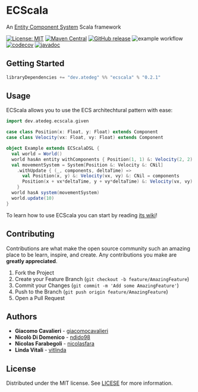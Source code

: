 # ECScala
An [Entity Component System](https://en.wikipedia.org/wiki/Entity_component_system) Scala framework  

[![License: MIT](https://img.shields.io/badge/License-MIT-yellow.svg)](https://opensource.org/licenses/MIT)
[![Maven Central](https://img.shields.io/maven-central/v/dev.atedeg/ecscala_3)](https://search.maven.org/artifact/dev.atedeg/ecscala_3)
[![GitHub release](https://img.shields.io/github/release/nicolasfara/ecscala.svg)](https://gitHub.com/nicolasfara/ecscala/releases/)
![example workflow](https://github.com/nicolasfara/ecscala/workflows/CI/badge.svg)
[![codecov](https://codecov.io/gh/nicolasfara/ecscala/branch/develop/graph/badge.svg?token=0XZ4XF71AY)](https://codecov.io/gh/nicolasfara/ecscala)
[![javadoc](https://javadoc.io/badge2/dev.atedeg/ecscala_3/javadoc.svg)](https://javadoc.io/doc/dev.atedeg/ecscala_3)

## Getting Started

```scala
libraryDependencies += "dev.atedeg" %% "ecscala" % "0.2.1"
```

## Usage
ECScala allows you to use the ECS architechtural pattern with ease:
```scala
import dev.atedeg.ecscala.given

case class Position(x: Float, y: Float) extends Component
case class Velocity(vx: Float, vy: Float) extends Component

object Example extends ECScalaDSL {
  val world = World()
  world hasAn entity withComponents { Position(1, 1) &: Velocity(2, 2) }
  val movementSystem = System[Position &: Velocity &: CNil]
    .withUpdate { (_, components, deltaTime) =>
      val Position(x, y) &: Velocity(vx, vy) &: CNil = components
      Position(x + vx*deltaTime, y + vy*deltaTime) &: Velocity(vx, vy) &: CNil
    }
  world hasA system(movementSystem)
  world.update(10)
}
```
To learn how to use ECScala you can start by reading [its wiki](https://github.com/nicolasfara/ecscala/wiki)!

## Contributing

Contributions are what make the open source community such an amazing place to be learn, inspire, and create. Any contributions you make are **greatly appreciated**.

1. Fork the Project
2. Create your Feature Branch (`git checkout -b feature/AmazingFeature`)
3. Commit your Changes (`git commit -m 'Add some AmazingFeature'`)
4. Push to the Branch (`git push origin feature/AmazingFeature`)
5. Open a Pull Request

## Authors

- **Giacomo Cavalieri** - [giacomocavalieri](https://github.com/giacomocavalieri)
- **Nicolò Di Domenico** - [ndido98](https://github.com/ndido98)
- **Nicolas Farabegoli** - [nicolasfara](https://github.com/nicolasfara)
- **Linda Vitali** - [vitlinda](https://github.com/vitlinda)

## License

Distributed under the MIT license. See [LICESE](LICENSE) for more information.

